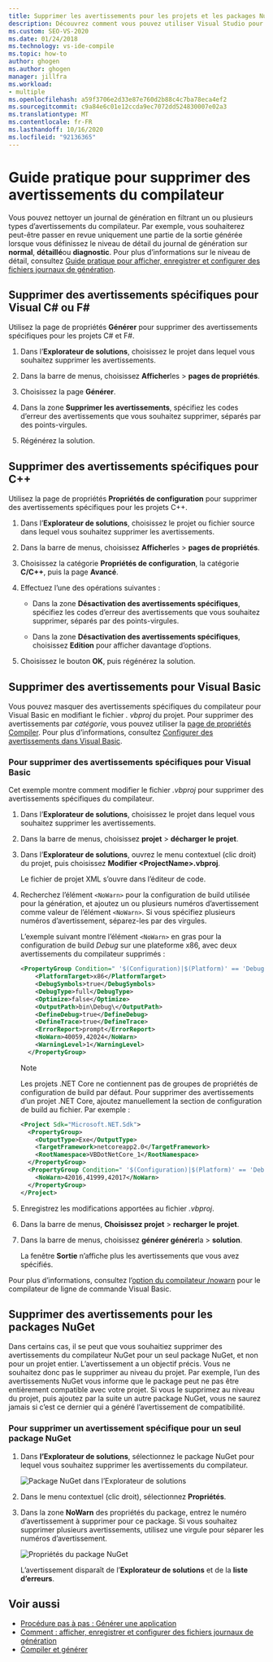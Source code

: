 ```yaml
---
title: Supprimer les avertissements pour les projets et les packages NuGet
description: Découvrez comment vous pouvez utiliser Visual Studio pour nettoyer un journal de génération en filtrant un ou plusieurs types d’avertissements du compilateur.
ms.custom: SEO-VS-2020
ms.date: 01/24/2018
ms.technology: vs-ide-compile
ms.topic: how-to
author: ghogen
ms.author: ghogen
manager: jillfra
ms.workload:
- multiple
ms.openlocfilehash: a59f3706e2d33e87e760d2b88c4c7ba78eca4ef2
ms.sourcegitcommit: c9a84e6c01e12ccda9ec7072dd524830007e02a3
ms.translationtype: MT
ms.contentlocale: fr-FR
ms.lasthandoff: 10/16/2020
ms.locfileid: "92136365"
---
```

# <a name="how-to-suppress-compiler-warnings"></a>Guide pratique pour supprimer des avertissements du compilateur

Vous pouvez nettoyer un journal de génération en filtrant un ou plusieurs types d’avertissements du compilateur. Par exemple, vous souhaiterez peut-être passer en revue uniquement une partie de la sortie générée lorsque vous définissez le niveau de détail du journal de génération sur **normal**, **détaillé**ou **diagnostic**. Pour plus d’informations sur le niveau de détail, consultez [Guide pratique pour afficher, enregistrer et configurer des fichiers journaux de génération](../ide/how-to-view-save-and-configure-build-log-files.md).

## <a name="suppress-specific-warnings-for-visual-c-or-f"></a>Supprimer des avertissements spécifiques pour Visual C# ou F\#

Utilisez la page de propriétés **Générer** pour supprimer des avertissements spécifiques pour les projets C# et F#.

1. Dans l’**Explorateur de solutions**, choisissez le projet dans lequel vous souhaitez supprimer les avertissements.

1. Dans la barre de menus, choisissez **Afficher**les  >  **pages de propriétés**.

1. Choisissez la page **Générer**.

1. Dans la zone **Supprimer les avertissements**, spécifiez les codes d’erreur des avertissements que vous souhaitez supprimer, séparés par des points-virgules.

1. Régénérez la solution.

## <a name="suppress-specific-warnings-for-c"></a>Supprimer des avertissements spécifiques pour C++

Utilisez la page de propriétés **Propriétés de configuration** pour supprimer des avertissements spécifiques pour les projets C++.

1. Dans l’**Explorateur de solutions**, choisissez le projet ou fichier source dans lequel vous souhaitez supprimer les avertissements.

1. Dans la barre de menus, choisissez **Afficher**les  >  **pages de propriétés**.

1. Choisissez la catégorie **Propriétés de configuration**, la catégorie **C/C++**, puis la page **Avancé**.

1. Effectuez l’une des opérations suivantes :

    - Dans la zone **Désactivation des avertissements spécifiques**, spécifiez les codes d’erreur des avertissements que vous souhaitez supprimer, séparés par des points-virgules.

    - Dans la zone **Désactivation des avertissements spécifiques**, choisissez **Edition** pour afficher davantage d’options.

1. Choisissez le bouton **OK**, puis régénérez la solution.

## <a name="suppress-warnings-for-visual-basic"></a>Supprimer des avertissements pour Visual Basic

Vous pouvez masquer des avertissements spécifiques du compilateur pour Visual Basic en modifiant le fichier *. vbproj* du projet. Pour supprimer des avertissements par *catégorie*, vous pouvez utiliser la [page de propriétés Compiler](../ide/reference/compile-page-project-designer-visual-basic.md). Pour plus d’informations, consultez [Configurer des avertissements dans Visual Basic](../ide/configuring-warnings-in-visual-basic.md).

### <a name="to-suppress-specific-warnings-for-visual-basic"></a>Pour supprimer des avertissements spécifiques pour Visual Basic

Cet exemple montre comment modifier le fichier *.vbproj* pour supprimer des avertissements spécifiques du compilateur.

1. Dans l’**Explorateur de solutions**, choisissez le projet dans lequel vous souhaitez supprimer les avertissements.

1. Dans la barre de menus, choisissez **projet**  >  **décharger le projet**.

1. Dans l’**Explorateur de solutions**, ouvrez le menu contextuel (clic droit) du projet, puis choisissez **Modifier \<ProjectName>.vbproj**.

    Le fichier de projet XML s’ouvre dans l’éditeur de code.

1. Recherchez l’élément `<NoWarn>` pour la configuration de build utilisée pour la génération, et ajoutez un ou plusieurs numéros d’avertissement comme valeur de l’élément `<NoWarn>`. Si vous spécifiez plusieurs numéros d’avertissement, séparez-les par des virgules.

     L’exemple suivant montre l’élément `<NoWarn>` en gras pour la configuration de build *Debug* sur une plateforme x86, avec deux avertissements du compilateur supprimés :

    ```xml
    <PropertyGroup Condition=" '$(Configuration)|$(Platform)' == 'Debug|x86' ">
        <PlatformTarget>x86</PlatformTarget>
        <DebugSymbols>true</DebugSymbols>
        <DebugType>full</DebugType>
        <Optimize>false</Optimize>
        <OutputPath>bin\Debug\</OutputPath>
        <DefineDebug>true</DefineDebug>
        <DefineTrace>true</DefineTrace>
        <ErrorReport>prompt</ErrorReport>
        <NoWarn>40059,42024</NoWarn>
        <WarningLevel>1</WarningLevel>
      </PropertyGroup>
    ```

   > [!NOTE]
   > Les projets .NET Core ne contiennent pas de groupes de propriétés de configuration de build par défaut. Pour supprimer des avertissements d’un projet .NET Core, ajoutez manuellement la section de configuration de build au fichier. Par exemple :
   >
   > ```xml
   > <Project Sdk="Microsoft.NET.Sdk">
   >   <PropertyGroup>
   >     <OutputType>Exe</OutputType>
   >     <TargetFramework>netcoreapp2.0</TargetFramework>
   >     <RootNamespace>VBDotNetCore_1</RootNamespace>
   >   </PropertyGroup>
   >   <PropertyGroup Condition=" '$(Configuration)|$(Platform)' == 'Debug|AnyCPU' ">
   >     <NoWarn>42016,41999,42017</NoWarn>
   >   </PropertyGroup>
   > </Project>
   > ```

1. Enregistrez les modifications apportées au fichier *.vbproj*.

1. Dans la barre de menus, **Choisissez projet**  >  **recharger le projet**.

1. Dans la barre de menus, choisissez **générer générer**la  >  **solution**.

    La fenêtre **Sortie** n’affiche plus les avertissements que vous avez spécifiés.

Pour plus d’informations, consultez l’[option du compilateur /nowarn](/dotnet/visual-basic/reference/command-line-compiler/nowarn) pour le compilateur de ligne de commande Visual Basic.

## <a name="suppress-warnings-for-nuget-packages"></a>Supprimer des avertissements pour les packages NuGet

Dans certains cas, il se peut que vous souhaitiez supprimer des avertissements du compilateur NuGet pour un seul package NuGet, et non pour un projet entier. L’avertissement a un objectif précis. Vous ne souhaitez donc pas le supprimer au niveau du projet. Par exemple, l’un des avertissements NuGet vous informe que le package peut ne pas être entièrement compatible avec votre projet. Si vous le supprimez au niveau du projet, puis ajoutez par la suite un autre package NuGet, vous ne saurez jamais si c’est ce dernier qui a généré l’avertissement de compatibilité.

### <a name="to-suppress-a-specific-warning-for-a-single-nuget-package"></a>Pour supprimer un avertissement spécifique pour un seul package NuGet

1. Dans **l’Explorateur de solutions**, sélectionnez le package NuGet pour lequel vous souhaitez supprimer les avertissements du compilateur.

   ![Package NuGet dans l’Explorateur de solutions](media/nuget-package-with-warning.png)

1. Dans le menu contextuel (clic droit), sélectionnez **Propriétés**.

1. Dans la zone **NoWarn** des propriétés du package, entrez le numéro d’avertissement à supprimer pour ce package. Si vous souhaitez supprimer plusieurs avertissements, utilisez une virgule pour séparer les numéros d’avertissement.

   ![Propriétés du package NuGet](media/nuget-properties-nowarn.png)

   L’avertissement disparaît de l’**Explorateur de solutions** et de la **liste d’erreurs**.

## <a name="see-also"></a>Voir aussi

- [Procédure pas à pas : Générer une application](../ide/walkthrough-building-an-application.md)
- [Comment : afficher, enregistrer et configurer des fichiers journaux de génération](../ide/how-to-view-save-and-configure-build-log-files.md)
- [Compiler et générer](../ide/compiling-and-building-in-visual-studio.md)

